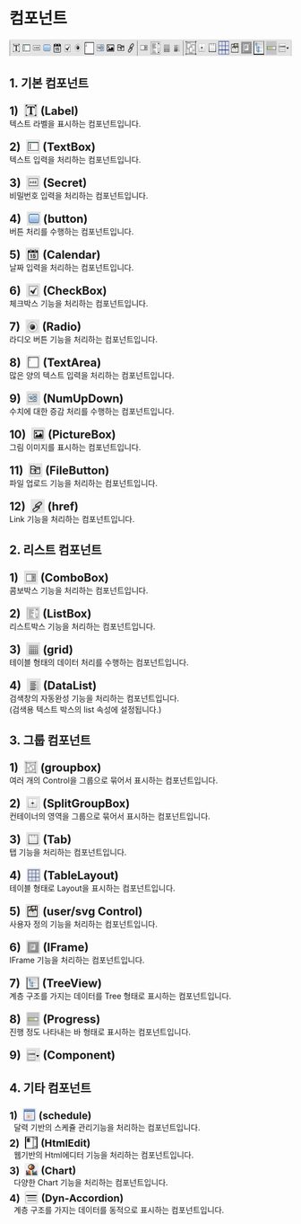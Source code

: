 # 컴포넌트
<img src="../../.vuepress/public/documentation/view-designer/Structure/Tool_Box/ToolBox_Component.png" width="700" height="30"/> 

## 1. 기본 컴포넌트
<b class="font20"> 1\) &nbsp;<img src="../../.vuepress/public/documentation/view-designer/Structure/Tool_Box/Label.png" class="iconBtn" width="25" height="25"> (Label) </b> <br/>
텍스트 라벨을 표시하는 컴포넌트입니다.

<b class="font20"> 2\) &nbsp;<img src="../../.vuepress/public/documentation/view-designer/Structure/Tool_Box/TextBox.png" class="iconBtn" width="25" height="25"> (TextBox) </b> <br/>
텍스트 입력을 처리하는 컴포넌트입니다.

<b class="font20"> 3\) &nbsp;<img src="../../.vuepress/public/documentation/view-designer/Structure/Tool_Box/Secret.png" class="iconBtn" width="25" height="25"> (Secret) </b> <br/>
비밀번호 입력을 처리하는 컴포넌트입니다.

<b class="font20"> 4\) &nbsp;<img src="../../.vuepress/public/documentation/view-designer/Structure/Tool_Box/button.png" class="iconBtn" width="25" height="25"> (button) </b> <br/>
버튼 처리를 수행하는 컴포넌트입니다.

<b class="font20"> 5\) &nbsp;<img src="../../.vuepress/public/documentation/view-designer/Structure/Tool_Box/Calendar.png" class="iconBtn" width="25" height="25"> (Calendar) </b> <br/>
날짜 입력을 처리하는 컴포넌트입니다.

<b class="font20"> 6\) &nbsp;<img src="../../.vuepress/public/documentation/view-designer/Structure/Tool_Box/CheckBox.png" class="iconBtn" width="25" height="25"> (CheckBox) </b> <br/>
체크박스 기능을 처리하는 컴포넌트입니다.

<b class="font20"> 7\) &nbsp;<img src="../../.vuepress/public/documentation/view-designer/Structure/Tool_Box/Radio.png" class="iconBtn" width="25" height="25"> (Radio) </b> <br/>
라디오 버튼 기능을 처리하는 컴포넌트입니다.

<b class="font20"> 8\) &nbsp;<img src="../../.vuepress/public/documentation/view-designer/Structure/Tool_Box/TextArea.png" class="iconBtn" width="25" height="25"> (TextArea) </b> <br/>
많은 양의 텍스트 입력을 처리하는 컴포넌트입니다.

<b class="font20"> 9\) &nbsp;<img src="../../.vuepress/public/documentation/view-designer/Structure/Tool_Box/NumUpDown.png" class="iconBtn" width="25" height="25"> (NumUpDown) </b> <br/>
수치에 대한 증감 처리를 수행하는 컴포넌트입니다.

<b class="font20"> 10\) &nbsp;<img src="../../.vuepress/public/documentation/view-designer/Structure/Tool_Box/PictureBox.png" class="iconBtn" width="25" height="25"> (PictureBox) </b> <br/>
그림 이미지를 표시하는 컴포넌트입니다.

<b class="font20"> 11\) &nbsp;<img src="../../.vuepress/public/documentation/view-designer/Structure/Tool_Box/FileButton.png" class="iconBtn" width="25" height="25"> (FileButton) </b> <br/>
파일 업로드 기능을 처리하는 컴포넌트입니다.

<b class="font20"> 12\) &nbsp;<img src="../../.vuepress/public/documentation/view-designer/Structure/Tool_Box/href.png" class="iconBtn" width="25" height="25"> (href) </b> <br/>
Link 기능을 처리하는 컴포넌트입니다.

## 2. 리스트 컴포넌트
<b class="font20"> 1\) &nbsp;<img src="../../.vuepress/public/documentation/view-designer/Structure/Tool_Box/ComboBox.png" class="iconBtn" width="25" height="25"> (ComboBox) </b> <br/>
콤보박스 기능을 처리하는 컴포넌트입니다. 

<b class="font20"> 2\) &nbsp;<img src="../../.vuepress/public/documentation/view-designer/Structure/Tool_Box/ListBox.png" class="iconBtn" width="25" height="25"> (ListBox) </b> <br/>
리스트박스 기능을 처리하는 컴포넌트입니다.

<b class="font20"> 3\) &nbsp;<img src="../../.vuepress/public/documentation/view-designer/Structure/Tool_Box/grid.png" class="iconBtn" width="25" height="25"> (grid) </b> <br/>
테이블 형태의 데이터 처리를 수행하는 컴포넌트입니다.

<b class="font20"> 4\) &nbsp;<img src="../../.vuepress/public/documentation/view-designer/Structure/Tool_Box/DataList.png" class="iconBtn" width="25" height="25"> (DataList) </b> <br/>
검색창의 자동완성 기능을 처리하는 컴포넌트입니다. <br/>
(검색용 텍스트 박스의 list 속성에 설정됩니다.)

## 3. 그룹 컴포넌트
<b class="font20"> 1\) &nbsp;<img src="../../.vuepress/public/documentation/view-designer/Structure/Tool_Box/groupbox.png" class="iconBtn" width="25" height="25"> (groupbox) </b> <br/>
여러 개의 Control을 그룹으로 묶어서 표시하는 컴포넌트입니다.

<b class="font20"> 2\) &nbsp;<img src="../../.vuepress/public/documentation/view-designer/Structure/Tool_Box/SplitGroupBox.png" class="iconBtn" width="25" height="25"> (SplitGroupBox) </b> <br/>
컨테이너의 영역을 그룹으로 묶어서 표시하는 컴포넌트입니다.

<b class="font20"> 3\) &nbsp;<img src="../../.vuepress/public/documentation/view-designer/Structure/Tool_Box/Tab.png" class="iconBtn" width="25" height="25"> (Tab) </b> <br/>
탭 기능을 처리하는 컴포넌트입니다.

<b class="font20"> 4\) &nbsp;<img src="../../.vuepress/public/documentation/view-designer/Structure/Tool_Box/TableLayout.png" class="iconBtn" width="25" height="25"> (TableLayout) </b> <br/>
테이블 형태로 Layout을 표시하는 컴포넌트입니다.

<b class="font20"> 5\) &nbsp;<img src="../../.vuepress/public/documentation/view-designer/Structure/Tool_Box/user_svg_Control.png" class="iconBtn" width="25" height="25"> (user/svg Control) </b> <br/>
사용자 정의 기능을 처리하는 컴포넌트입니다.

<b class="font20"> 6\) &nbsp;<img src="../../.vuepress/public/documentation/view-designer/Structure/Tool_Box/IFrame.png" class="iconBtn" width="25" height="25"> (IFrame) </b> <br/>
IFrame 기능을 처리하는 컴포넌트입니다.

<b class="font20"> 7\) &nbsp;<img src="../../.vuepress/public/documentation/view-designer/Structure/Tool_Box/TreeView.png" class="iconBtn" width="25" height="25"> (TreeView) </b> <br/>
계층 구조를 가지는 데이터를 Tree 형태로 표시하는 컴포넌트입니다.

<b class="font20"> 8\) &nbsp;<img src="../../.vuepress/public/documentation/view-designer/Structure/Tool_Box/Progress.png" class="iconBtn" width="25" height="25"> (Progress) </b> <br/>
진행 정도 나타내는 바 형태로 표시하는 컴포넌트입니다.

<b class="font20"> 9\) &nbsp;<img src="../../.vuepress/public/documentation/view-designer/Structure/Tool_Box/Component.png" class="iconBtn" width="25" height="25"> (Component) </b> <br/>

## 4. 기타 컴포넌트
<b style="font-size: 18px"> 1\) &nbsp;<img src="../../.vuepress/public/documentation/view-designer/Structure/Tool_Box/schedule.png" class="iconBtn" width="25" height="25"> (schedule) </b> <br/>
&nbsp; 달력 기반의 스케쥴 관리기능을 처리하는 컴포넌트입니다. <br/>
<b style="font-size: 18px"> 2\) &nbsp;<img src="../../.vuepress/public/documentation/view-designer/Structure/Tool_Box/HtmlEdit.png" class="iconBtn" width="25" height="25"> (HtmlEdit) </b> <br/>
&nbsp; 웹기반의 Html에디터 기능을 처리하는 컴포넌트입니다. <br/>
<b style="font-size: 18px"> 3\) &nbsp;<img src="../../.vuepress/public/documentation/view-designer/Structure/Tool_Box/Chart.png" class="iconBtn" width="25" height="25"> (Chart) </b> <br/>
&nbsp; 다양한 Chart 기능을 처리하는 컴포넌트입니다. <br/>
<b style="font-size: 18px"> 4\) &nbsp;<img src="../../.vuepress/public/documentation/view-designer/Structure/Tool_Box/Dyn-Accordion.png" class="iconBtn" width="25" height="25"> (Dyn-Accordion) </b> <br/>
&nbsp; 계층 구조를 가지는 데이터를 동적으로 표시하는 컴포넌트입니다. <br/>

<style type='text/css'>
  [class*="boxBorder"] { border: 1px solid #bbb; }
  [class*="font20"] { font-size: 20px }
  [class*="font18"] { font-size: 18px }
  [class="boxB"] { background: #6a8bad3b;padding:10px;border-radius: 4px; }
  [class="spanBtn"] { border: 1px solid #bbb; border-radius: 4px;padding: 3px;background:white; clolor:dimgrey; }
  [class="spanEx"] { color: #00a4ff; }
  [class="arrow"] { color: #6a8bad;display: inline-block;position: relative;width:13px; }
  [class="iconBtn"] { position: relative;top: 5px; }
</style>
